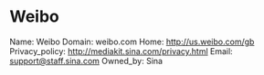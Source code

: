 
# Weibo

Name: Weibo
Domain: weibo.com
Home: http://us.weibo.com/gb
Privacy_policy: http://mediakit.sina.com/privacy.html
Email: support@staff.sina.com
Owned_by: Sina
